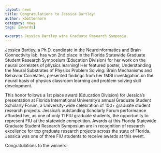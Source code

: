 ```yaml
---
layout: news
title: Congratulations to Jessica Bartley!
author: kbottenhorn
category: news
tags: [awards]

excerpt: Jessica Bartley wins Graduate Research Symposia.
---
```


Jessica Bartley, a Ph.D. candidate in the Neuroinformatics and Brain Connectivity lab, has won 2nd place in the Florida Statewide Graduate Student Research Symposium (Education Division) for her work on the neural correlates of physics learning! Her featured poster, Understanding the Neural Substrates of Physics Problem Solving: Brain Mechanisms and Behavior Correlates, presented findings from her fMRI investigation on the neural basis of physics classroom learning and problem solving skill development.

This honor follows a 1st place award (Education Division) for Jessica’s presentation at Florida International University’s annual Graduate Student Scholarly Forum, a University-wide celebration of 100+ graduate student research projects. Jessica’s outstanding Scholarly Forum performance afforded her, as one of only 11 FIU graduate students, the opportunity to represent FIU at the statewide competition. Awards at this Florida Statewide Graduate Student Research Symposium are in recognition of research excellence for top graduate research projects across the state of Florida. Jessica was one of three FIU students to receive awards at this event.

Congratulations to the winners!
